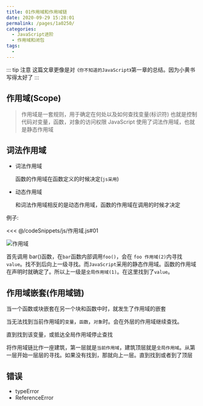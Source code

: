 ```yaml
---
title: 01作用域和作用域链
date: 2020-09-29 15:28:01
permalink: /pages/1a0250/
categories:
  - JavaScript进阶
  - 作用域和闭包
tags:
  -
---
```


::: tip 注意
这篇文章更像是对`《你不知道的JavaScript》`第一章的总结。因为小黄书写得太好了
:::

## 作用域(Scope)

> 作用域是一套规则，用于确定在何处以及如何查找变量(标识符)
> 也就是控制代码对变量，函数，对象的访问权限
> JavaScript 使用了词法作用域，也就是静态作用域

## 词法作用域

- 词法作用域

  函数的作用域在函数定义的时候决定(`js采用`)

- 动态作用域

  和词法作用域相反的是动态作用域，函数的作用域在调用的时候才决定

例子:

<<< @/codeSnippets/js/作用域.js#01

![作用域](https://cdn.jsdelivr.net/gh/Zeng-Zhe/image_store/blog/20200930143903.png)

首先调用 bar()函数，在`bar`函数内部调用`foo()`，会在 `foo 作用域(2)`内寻找`value`。找不到后向上一级寻找。而`JavaScript`采用的静态作用域。函数的作用域在声明时就确定了。所以上一级是`全局作用域(1)`。在这里找到了`value`。

## 作用域嵌套(作用域链)

当一个函数或块嵌套在另一个块和函数中时，就发生了作用域的嵌套

当无法找到当前作用域的`变量`，`函数`，`对象`时。会在外层的作用域继续查找。

直到找到该变量，或抵达全局作用域停止查找

将作用域链比作一座建筑，第一层就是`当前作用域`，建筑顶层就是`全局作用域`。从第一层开始一层层的寻找。如果没有找到，那就向上一层。直到找到或者到了顶层

## 错误

- typeError
- ReferenceError
